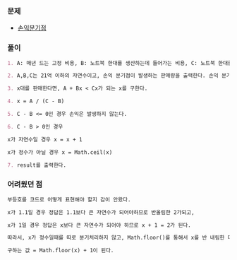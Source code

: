 ### 문제

- [손익분기점](https://www.acmicpc.net/problem/1712)

### 풀이

```markdown
1. A: 매년 드는 고정 비용, B: 노트북 한대를 생산하는데 들어가는 비용, C: 노트북 한대를 팔면 얻는 금액

2. A,B,C는 21억 이하의 자연수이고, 손익 분기점이 발생하는 판매량을 출력한다. 손익 분기점이 없으면 -1을 출력한다.

3. x대를 판매한다면, A + Bx < Cx가 되는 x를 구한다.

4. x = A / (C - B)

5. C - B <= 0인 경우 손익은 발생하지 않는다.

6. C - B > 0인 경우

x가 자연수일 경우 x = x + 1

x가 정수가 아닐 경우 x = Math.ceil(x)

7. result를 출력한다.
```

### 어려웠던 점

```markdown
부등호를 코드로 어떻게 표현해야 할지 감이 안왔다.

x가 1.1일 경우 정답은 1.1보다 큰 자연수가 되어야하므로 반올림한 2가되고,

x가 1일 경우 정답은 x보다 큰 자연수가 되어야 하므로 x + 1 = 2가 된다.

따라서, x가 정수일때를 따로 분기처리하지 않고, Math.floor()를 통해서 x를 반 내림한 다음에 1을 더해줬다.

구하는 값 = Math.floor(x) + 1이 된다.
```